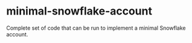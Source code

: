 # minimal-snowflake-account
Complete set of code that can be run to implement a minimal Snowflake account.
